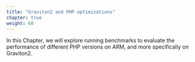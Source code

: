 ```yaml
---
title: "Graviton2 and PHP optimizations"
chapter: true
weight: 60
---
```


In this Chapter, we will explore running benchmarks to evaluate the performance of different PHP versions on ARM, and more specifically on Graviton2.




